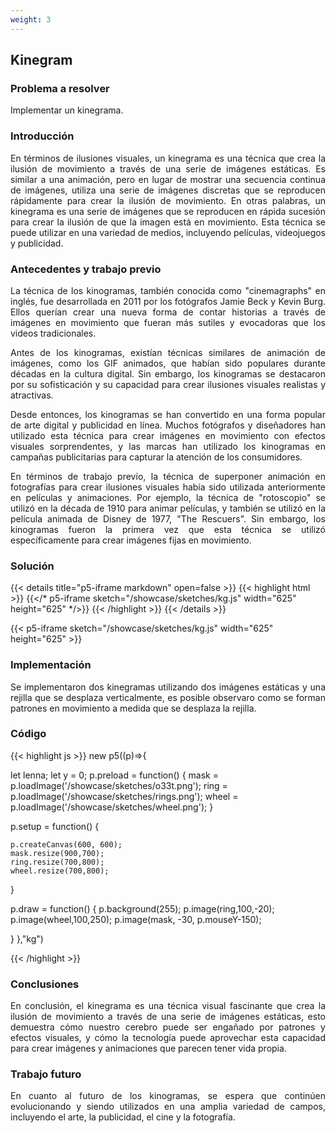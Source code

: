 ```yaml
---
weight: 3
---
```


## Kinegram

### Problema a resolver
Implementar un kinegrama.

### Introducción
<p style="text-align: justify;">
En términos de ilusiones visuales, un kinegrama es una técnica que crea la ilusión de movimiento a través de una serie de imágenes estáticas. Es similar a una animación, pero en lugar de mostrar una secuencia continua de imágenes, utiliza una serie de imágenes discretas que se reproducen rápidamente para crear la ilusión de movimiento.
En otras palabras, un kinegrama es una serie de imágenes que se reproducen en rápida sucesión para crear la ilusión de que la imagen está en movimiento. Esta técnica se puede utilizar en una variedad de medios, incluyendo películas, videojuegos y publicidad.
</p>

### Antecedentes y trabajo previo

<p style="text-align: justify;">
La técnica de los kinogramas, también conocida como "cinemagraphs" en inglés, fue desarrollada en 2011 por los fotógrafos Jamie Beck y Kevin Burg. Ellos querían crear una nueva forma de contar historias a través de imágenes en movimiento que fueran más sutiles y evocadoras que los videos tradicionales.
</p>

<p style="text-align: justify;">
Antes de los kinogramas, existían técnicas similares de animación de imágenes, como los GIF animados, que habían sido populares durante décadas en la cultura digital. Sin embargo, los kinogramas se destacaron por su sofisticación y su capacidad para crear ilusiones visuales realistas y atractivas.
</p>

<p style="text-align: justify;">
Desde entonces, los kinogramas se han convertido en una forma popular de arte digital y publicidad en línea. Muchos fotógrafos y diseñadores han utilizado esta técnica para crear imágenes en movimiento con efectos visuales sorprendentes, y las marcas han utilizado los kinogramas en campañas publicitarias para capturar la atención de los consumidores.
</p>

<p style="text-align: justify;">
En términos de trabajo previo, la técnica de superponer animación en fotografías para crear ilusiones visuales había sido utilizada anteriormente en películas y animaciones. Por ejemplo, la técnica de "rotoscopio" se utilizó en la década de 1910 para animar películas, y también se utilizó en la película animada de Disney de 1977, "The Rescuers". Sin embargo, los kinogramas fueron la primera vez que esta técnica se utilizó específicamente para crear imágenes fijas en movimiento.
</p>

### Solución
{{< details title="p5-iframe markdown" open=false >}}
{{< highlight html >}}
{{</* p5-iframe sketch="/showcase/sketches/kg.js" width="625" height="625" */>}}
{{< /highlight >}}
{{< /details >}}

{{< p5-iframe sketch="/showcase/sketches/kg.js" width="625" height="625" >}}
### Implementación

<p style="text-align: justify;">
Se implementaron dos kinegramas utilizando dos imágenes estáticas y una rejilla que se desplaza verticalmente, es posible observaro como se forman patrones en movimiento a medida que se desplaza la rejilla.
</p>

### Código
{{< highlight js >}}
new p5((p)=>{

  let lenna;
  let y = 0;
  p.preload = function() {
    mask = p.loadImage('/showcase/sketches/o33t.png'); 
    ring = p.loadImage('/showcase/sketches/rings.png');
    wheel = p.loadImage('/showcase/sketches/wheel.png');
  }

  p.setup = function() {
    
    p.createCanvas(600, 600);
    mask.resize(900,700);
    ring.resize(700,800);
    wheel.resize(700,800);
  }

  p.draw = function()  {
    p.background(255);
    p.image(ring,100,-20);
    p.image(wheel,100,250);
    p.image(mask, -30, p.mouseY-150);
    
    
  }
},"kg")

{{< /highlight >}}

### Conclusiones

<p style="text-align: justify;">
En conclusión, el kinegrama es una técnica visual fascinante que crea la ilusión de movimiento a través de una serie de imágenes estáticas, esto demuestra cómo nuestro cerebro puede ser engañado por patrones y efectos visuales, y cómo la tecnología puede aprovechar esta capacidad para crear imágenes y animaciones que parecen tener vida propia.
</p>

### Trabajo futuro
<p style="text-align: justify;">
En cuanto al futuro de los kinogramas, se espera que continúen evolucionando y siendo utilizados en una amplia variedad de campos, incluyendo el arte, la publicidad, el cine y la fotografía. 
</p>